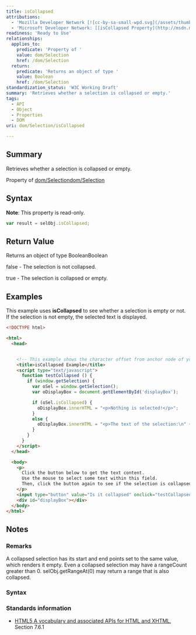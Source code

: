 ```yaml
---
title: isCollapsed
attributions:
  - 'Mozilla Developer Network [![cc-by-sa-small-wpd.svg](/assets/thumb/8/8c/cc-by-sa-small-wpd.svg/120px-cc-by-sa-small-wpd.svg.png)](http://creativecommons.org/licenses/by-sa/3.0/us/): [[Selection.isCollapsed](https://developer.mozilla.org/en-US/docs/Web/API/Selection.isCollapsed) Article]'
  - 'Microsoft Developer Network: [[isCollapsed Property](http://msdn.microsoft.com/en-us/library/ie/ff974692(v=vs.85).aspx) Article]'
readiness: 'Ready to Use'
relationships:
  applies_to:
    predicate: 'Property of '
    value: dom/Selection
    href: /dom/Selection
  return:
    predicate: 'Returns an object of type '
    value: Boolean
    href: /dom/Selection
standardization_status: 'W3C Working Draft'
summary: 'Retrieves whether a selection is collapsed or empty.'
tags:
  - API
  - Object
  - Properties
  - DOM
uri: dom/Selection/isCollapsed

---
```

## Summary

Retrieves whether a selection is collapsed or empty.

Property of [dom/Selection](/dom/Selection)[dom/Selection](/dom/Selection)

## Syntax

**Note**: This property is read-only.

``` js
var result = selObj.isCollapsed;
```

## Return Value

Returns an object of type BooleanBoolean

false - The selection is not collapsed.

true - The selection is collapsed or empty.

## Examples

This example uses **isCollapsed** to see whether a selection is empty or not. If the selection is not empty, the selected text is displayed.

``` html
<!DOCTYPE html>

<html>
  <head>


    <!-- This example shows the character offset from anchor node of your selection. -->
    <title>isCollapsed Example</title>
    <script type="text/javascript">
      function testCollapsed () {
        if (window.getSelection) {
          var oSel = window.getSelection();
          var oDisplayBox = document.getElementById('displayBox');

          if (oSel.isCollapsed) {
            oDisplayBox.innerHTML = "<p>Nothing is selected!</p>";
          }
          else {
            oDisplayBox.innerHTML = "<p>The text of the selection:\n" + oSel.toString() + "</p>";
          }
        }
      }
    </script>
  </head>

  <body>
    <p>
      Click the button below to get the text content.
      Use the mouse to select some text within this field.
      Then, click the button again to see if the selection is collapsed.
    </p>
    <input type="button" value="Is it collapsed" onclick="testCollapsed()" />
    <div id="displayBox"></div>
  </body>
</html>
```

## Notes

### Remarks

A collapsed selection has its start and end points set to the same value, which renders it empty. Even a collapsed selection may have a rangeCount greater than 0. selObj.getRangeAt(0) may return a range that is also collapsed.

### Syntax

### Standards information

-   [HTML5 A vocabulary and associated APIs for HTML and XHTML](http://go.microsoft.com/fwlink/p/?linkid=221374), Section 7.6.1
